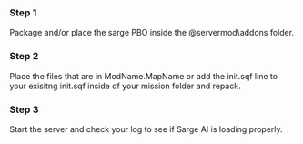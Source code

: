 ### Step 1

Package and/or place the sarge PBO inside the @servermod\addons folder.

### Step 2

Place the files that are in ModName.MapName or add the init.sqf line to your exisitng init.sqf inside of your mission folder and repack.

### Step 3

Start the server and check your log to see if Sarge AI is loading properly.
